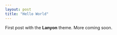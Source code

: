 ```yaml
---
layout: post
title: "Hello World"
---
```


First post with the **Lanyon** theme. More coming soon.

